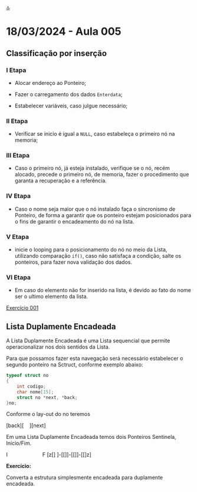 [🔝](../README.md)

# 18/03/2024 - Aula 005

## Classificação por inserção

### I Etapa

- Alocar endereço ao Ponteiro;

- Fazer o carregamento dos dados ```Enterdata```;

- Estabelecer variáveis, caso julgue necessário;

### II Etapa

- Verificar se inicio é igual a ```NULL```, caso estabeleça o primeiro nó na memoria; 

### III Etapa

- Caso o primeiro nó, já esteja instalado, verifique se o nó, recém alocado, precede o primeiro nó, de memoria, fazer o procedimento que garanta a recuperação e a referência.

### IV Etapa

- Caso o nome seja maior que o nó instalado faça o sincronismo de Ponteiro, de forma a garantir que os ponteiro estejam posicionados para o fins de garantir o encadeamento do nó na lista.

### V Etapa

- inicie o looping para o posicionamento do nó no meio da Lista, utilizando comparação `if()`, caso não satisfaça a condição, salte os ponteiros, para fazer nova validação dos dados.

### VI Etapa

- Em caso do elemento não for inserido na lista, é devido ao fato do nome ser o ultimo elemento da lista.

[Exercício 001](ex001/main.c)

## Lista Duplamente Encadeada

A Lista Duplamente Encadeada é uma Lista sequencial que permite operacionalizar nos dois sentidos da Lista.

Para que possamos fazer esta navegação será necessário estabelecer o segundo ponteiro na Sctruct, conforme exemplo abaixo:



```c copy
typeof struct no
{
    int codigo;
    char nome[15];
    struct no *next, *back;
}no;
```

Conforme o lay-out do no teremos

[back][    ][next]

Em uma Lista Duplamente Encadeada temos dois Ponteiros Sentinela, Inicio/Fim.

I                        F
[z[] ]-[[]]-[[]]-[[]z]



**Exercício:**

Converta a estrutura simplesmente encadeada para duplamente encadeada.


